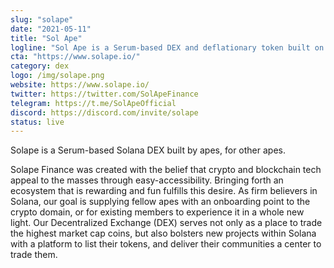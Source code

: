 ```yaml
---
slug: "solape"
date: "2021-05-11"
title: "Sol Ape"
logline: "Sol Ape is a Serum-based DEX and deflationary token built on Solana."
cta: "https://www.solape.io/"
category: dex
logo: /img/solape.png
website: https://www.solape.io/
twitter: https://twitter.com/SolApeFinance
telegram: https://t.me/SolApeOfficial
discord: https://discord.com/invite/solape
status: live
---
```


Solape is a Serum-based Solana DEX built by apes, for other apes.

Solape Finance was created with the belief that crypto and blockchain tech appeal to the masses through easy-accessibility. Bringing forth an ecosystem that is rewarding and fun fulfills this desire. As firm believers in Solana, our goal is supplying fellow apes with an onboarding point to the crypto domain, or for existing members to experience it in a whole new light. Our Decentralized Exchange (DEX) serves not only as a place to trade the highest market cap coins, but also bolsters new projects within Solana with a platform to list their tokens, and deliver their communities a center to trade them.
